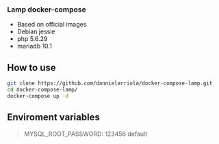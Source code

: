 ### Lamp docker-compose 

- Based on official images
- Debian jessie
- php 5.6.29
- mariadb 10.1


## How to use

```bash
git clone https://github.com/dannielarriola/docker-compose-lamp.git
cd docker-compose-lamp/
docker-compose up -d
```

## Enviroment variables

>MYSQL_ROOT_PASSWORD: 123456 default
